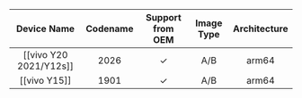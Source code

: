 |Device Name|Codename|Support from OEM|Image Type|Architecture|
|:-:|:-:|:-:|:-:|:-:|
|[[vivo Y20 2021/Y12s]]|2026|✓|A/B|arm64|
|[[vivo Y15]]|1901|✓|A/B|arm64|